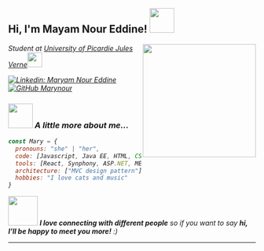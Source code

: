 <h2> Hi, I'm Mayam Nour Eddine! <img src="https://media.giphy.com/media/mGcNjsfWAjY5AEZNw6/giphy.gif" width="50"></h2>
<img align='right' src="https://img.freepik.com/free-vector/cute-girl-working-computer-cartoon-vector-icon-illustration-people-technology-icon-concept-isolated-premium-vector-flat-cartoon-style_138676-1444.jpg" width="230">
<p><em>Student at <a href="https://www.u-picardie.fr/universite-de-picardie-jules-verne-290591.kjsp">University of Picardie Jules Verne</a><img src="https://media.giphy.com/media/fYSnHlufseco8Fh93Z/giphy.gif" width="30"></br>

[![Linkedin: Maryam Nour Eddine](https://img.shields.io/badge/-thaianebraga-blue?style=flat-square&logo=Linkedin&logoColor=white&link=https://www.linkedin.com/in/maryam-nour-eddine-749450202/)](https://www.linkedin.com/in/maryam-nour-eddine-749450202/)
[![GitHub Marynour](https://img.shields.io/github/followers/thaiane?label=follow&style=social)](https://github.com/marynour)


### <img src="https://media.giphy.com/media/VgCDAzcKvsR6OM0uWg/giphy.gif" width="50"> A little more about me...  

```javascript
const Mary = {
  pronouns: "she" | "her",
  code: [Javascript, Java EE, HTML, CSS, PHP, Python, Java, XML,SQL],
  tools: [React, Synphony, ASP.NET, MERISE, UML, Tensorflow, Pandas],
  architecture: ["MVC design pattern"],
  hobbies: "I love cats and music"
}
```

<img src="https://media.giphy.com/media/LnQjpWaON8nhr21vNW/giphy.gif" width="60"> <em><b>I love connecting with different people</b> so if you want to say <b>hi, I'll be happy to meet you more!</b> :)</em>

---
